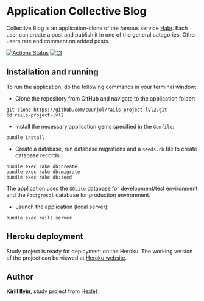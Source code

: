 # Application Collective Blog

Collective Blog is an application-clone of the famous service [Habr](https://habr.com/ru/all/). Each user can create 
a post and publish it in one of the general categories. Other users rate and comment on added posts.

[![Actions Status](https://github.com/cuurjol/rails-project-lvl2/workflows/hexlet-check/badge.svg)](https://github.com/cuurjol/rails-project-lvl2/actions)
[![CI](https://github.com/cuurjol/rails-project-lvl2/actions/workflows/main.yml/badge.svg)](https://github.com/cuurjol/rails-project-lvl2/actions/workflows/main.yml)

## Installation and running

To run the application, do the following commands in your terminal window:

* Clone the repository from GitHub and navigate to the application folder:
```
git clone https://github.com/cuurjol/rails-project-lvl2.git
cd rails-project-lvl2
```

* Install the necessary application gems specified in the `Gemfile`:
```
bundle install
```

* Create a database, run database migrations and a `seeds.rb` file to create database records:
```
bundle exec rake db:create
bundle exec rake db:migrate
bundle exec rake db:seed
```

The application uses the `SQLite` database for development/test environment and the `Postgresql` database for 
production environment.

* Launch the application (local server):
```
bundle exec rails server
```

## Heroku deployment

Study project is ready for deployment on the Heroku. The working version of the project can be viewed at 
[Heroku website](https://cuurjol-hexlet-collective-blog.herokuapp.com/).

## Author

**Kirill Ilyin**, study project from [Hexlet](https://ru.hexlet.io/)
